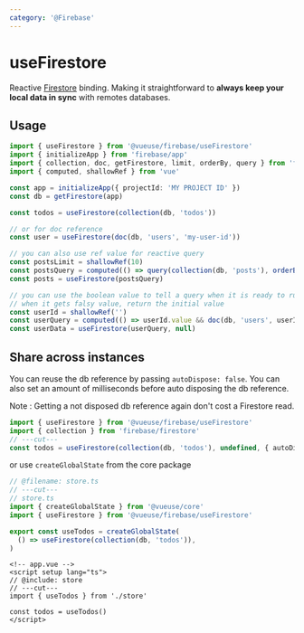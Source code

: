 ```yaml
---
category: '@Firebase'
---
```


# useFirestore

Reactive [Firestore](https://firebase.google.com/docs/firestore) binding. Making it straightforward to **always keep your local data in sync** with remotes databases.

## Usage

```ts {9,12,17,22}
import { useFirestore } from '@vueuse/firebase/useFirestore'
import { initializeApp } from 'firebase/app'
import { collection, doc, getFirestore, limit, orderBy, query } from 'firebase/firestore'
import { computed, shallowRef } from 'vue'

const app = initializeApp({ projectId: 'MY PROJECT ID' })
const db = getFirestore(app)

const todos = useFirestore(collection(db, 'todos'))

// or for doc reference
const user = useFirestore(doc(db, 'users', 'my-user-id'))

// you can also use ref value for reactive query
const postsLimit = shallowRef(10)
const postsQuery = computed(() => query(collection(db, 'posts'), orderBy('createdAt', 'desc'), limit(postsLimit.value)))
const posts = useFirestore(postsQuery)

// you can use the boolean value to tell a query when it is ready to run
// when it gets falsy value, return the initial value
const userId = shallowRef('')
const userQuery = computed(() => userId.value && doc(db, 'users', userId.value))
const userData = useFirestore(userQuery, null)
```

## Share across instances

You can reuse the db reference by passing `autoDispose: false`. You can also set an amount of milliseconds before auto disposing the db reference.

Note : Getting a not disposed db reference again don't cost a Firestore read.

```ts
import { useFirestore } from '@vueuse/firebase/useFirestore'
import { collection } from 'firebase/firestore'
// ---cut---
const todos = useFirestore(collection(db, 'todos'), undefined, { autoDispose: false })
```

or use `createGlobalState` from the core package

```ts twoslash include store
// @filename: store.ts
// ---cut---
// store.ts
import { createGlobalState } from '@vueuse/core'
import { useFirestore } from '@vueuse/firebase/useFirestore'

export const useTodos = createGlobalState(
  () => useFirestore(collection(db, 'todos')),
)
```

```vue
<!-- app.vue -->
<script setup lang="ts">
// @include: store
// ---cut---
import { useTodos } from './store'

const todos = useTodos()
</script>
```
